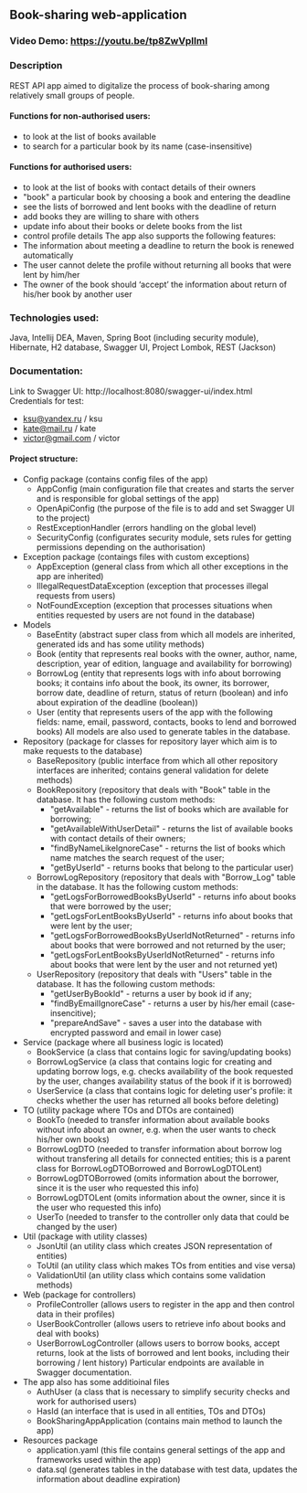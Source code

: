 ## Book-sharing web-application
### Video Demo: <https://youtu.be/tp8ZwVplImI>
### Description
REST API app aimed to digitalize the process of book-sharing among relatively small groups of people.
#### Functions for non-authorised users:
* to look at the list of books available
* to search for a particular book by its name (case-insensitive)
#### Functions for authorised users:
* to look at the list of books with contact details of their owners
* "book" a particular book by choosing a book and entering the deadline
* see the lists of borrowed and lent books with the deadline of return
* add books they are willing to share with others
* update info about their books or delete books from the list
* control profile details
The app also supports the following features:
* The information about meeting a deadline to return the book is renewed automatically
* The user cannot delete the profile without returning all books that were lent by him/her
* The owner of the book should ‘accept’ the information about return of his/her book by another user
### Technologies used:
Java, Intellij DEA, Maven, Spring Boot (including security module), Hibernate, H2 database, Swagger UI, Project Lombok, REST (Jackson)
### Documentation:
Link to Swagger UI: http://localhost:8080/swagger-ui/index.html
Credentials for test:
- ksu@yandex.ru / ksu
- kate@mail.ru / kate
- victor@gmail.com / victor

  
#### Project structure:
* Config package (contains config files of the app)
  - AppConfig (main configuration file that creates and starts the server and is responsible for global settings of the app)
  - OpenApiConfig (the purpose of the file is to add and set Swagger UI to the project)
  - RestExceptionHandler (errors handling on the global level)
  - SecurityConfig (configurates security module, sets rules for getting permissions depending on the authorisation)
* Exception package (contaings files with custom exceptions)
  - AppException (general class from which all other exceptions in the app are inherited)
  - IllegalRequestDataException (exception that processes illegal requests from users)
  - NotFoundException (exception that processes situations when entities requested by users are not found in the database)
* Models
  - BaseEntity (abstract super class from which all models are inherited, generated ids and has some utility methods)
  - Book (entity that represents real books with the owner, author, name, description, year of edition, language and availability for borrowing)
  - BorrowLog (entity that represents logs with info about borrowing books; it contains info about the book, its owner, its borrower, borrow date, deadline of return, status of return (boolean) and info about expiration of the deadline (boolean))
  - User (entity that represents users of the app with the following fields: name, email, password, contacts, books to lend and borrowed books)
  All models are also used to generate tables in the database.
* Repository (package for classes for repository layer which aim is to make requests to the database)
  - BaseRepository (public interface from which all other repository interfaces are inherited; contains general validation for delete methods)
  - BookRepository (repository that deals with "Book" table in the database. It has the following custom methods:
    - "getAvailable" - returns the list of books which are available for borrowing;
    - "getAvailableWithUserDetail" - returns the list of available books with contact details of their owners;
    - "findByNameLikeIgnoreCase" - returns the list of books which name matches the search request of the user;
    - "getByUserId" - returns books that belong to the particular user)
  - BorrowLogRepository (repository that deals with "Borrow_Log" table in the database. It has the following custom methods:
    - "getLogsForBorrowedBooksByUserId" - returns info about books that were borrowed by the user;
    - "getLogsForLentBooksByUserId" - returns info about books that were lent by the user;
    - "getLogsForBorrowedBooksByUserIdNotReturned" - returns info about books that were borrowed and not returned by the user;
    - "getLogsForLentBooksByUserIdNotReturned" - returns info about books that were lent by the user and not returned yet)
  - UserRepository (repository that deals with "Users" table in the database. It has the following custom methods:
    - "getUserByBookId" - returns a user by book id if any;
    - "findByEmailIgnoreCase" - returns a user by his/her email (case-insencitive);
    - "prepareAndSave" - saves a user into the database with encrypted password and email in lower case)
* Service (package where all business logic is located)
  - BookService (a class that contains logic for saving/updating books)
  - BorrowLogService (a class that contains logic for creating and updating borrow logs, e.g. checks availability of the book requested by the user, changes availability status of the book if it is borrowed)
  - UserService (a class that contains logic for deleting user's profile: it checks whether the user has returned all books before deleting)
* TO (utility package where TOs and DTOs are contained)
  - BookTo (needed to transfer information about available books without info about an owner, e.g. when the user wants to check his/her own books)
  - BorrowLogDTO (needed to transfer information about borrow log without transfering all details for connected entities; this is a parent class for BorrowLogDTOBorrowed and BorrowLogDTOLent)
  - BorrowLogDTOBorrowed (omits information about the borrower, since it is the user who requested this info)
  - BorrowLogDTOLent (omits information about the owner, since it is the user who requested this info)
  - UserTo (needed to transfer to the controller only data that could be changed by the user)
* Util (package with utility classes)
  - JsonUtil (an utility class which creates JSON representation of entities)
  - ToUtil (an utility class which makes TOs from entities and vise versa)
  - ValidationUtil (an utility class which contains some validation methods)
* Web (package for controllers)
  - ProfileController (allows users to register in the app and then control data in their profiles)
  - UserBookController (allows users to retrieve info about books and deal with books)
  - UserBorrowLogController (allows users to borrow books, accept returns, look at the lists of borrowed and lent books, including their borrowing / lent history)
  Particular endpoints are available in Swagger documentation.
* The app also has some additioinal files
  - AuthUser (a class that is necessary to simplify security checks and work for authorised users)
  - HasId (an interface that is used in all entities, TOs and DTOs)
  - BookSharingAppApplication (contains main method to launch the app)
* Resources package
  - application.yaml (this file contains general settings of the app and frameworks used within the app)
  - data.sql (generates tables in the database with test data, updates the information about deadline expiration)

  

























